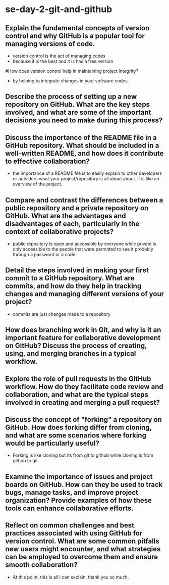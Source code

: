 # se-day-2-git-and-github
## Explain the fundamental concepts of version control and why GitHub is a popular tool for managing versions of code.
- version control is the act of managing codes
- because it is the best and it is has a free version

#How does version control help in maintaining project integrity?
- by helping to integrate changes in your software codes.
  
## Describe the process of setting up a new repository on GitHub. What are the key steps involved, and what are some of the important decisions you need to make during this process?

## Discuss the importance of the README file in a GitHub repository. What should be included in a well-written README, and how does it contribute to effective collaboration?
- the importance of a README file is to easily explain to other developers or outsiders what your project/repository is all about about. it is like an overview of the project.

## Compare and contrast the differences between a public repository and a private repository on GitHub. What are the advantages and disadvantages of each, particularly in the context of collaborative projects?
- public repository is open and accessible by everyone while private is only accessible to the people that were permitted to see it probably through a password or a code.

## Detail the steps involved in making your first commit to a GitHub repository. What are commits, and how do they help in tracking changes and managing different versions of your project?
- commits are just changes made to a repository 

## How does branching work in Git, and why is it an important feature for collaborative development on GitHub? Discuss the process of creating, using, and merging branches in a typical workflow.

## Explore the role of pull requests in the GitHub workflow. How do they facilitate code review and collaboration, and what are the typical steps involved in creating and merging a pull request?

## Discuss the concept of "forking" a repository on GitHub. How does forking differ from cloning, and what are some scenarios where forking would be particularly useful?
- Forking is like cloning but its from git to github while cloning is from github to git

## Examine the importance of issues and project boards on GitHub. How can they be used to track bugs, manage tasks, and improve project organization? Provide examples of how these tools can enhance collaborative efforts.

## Reflect on common challenges and best practices associated with using GitHub for version control. What are some common pitfalls new users might encounter, and what strategies can be employed to overcome them and ensure smooth collaboration?

- At this point, this is all I can explain, thank you so much.
